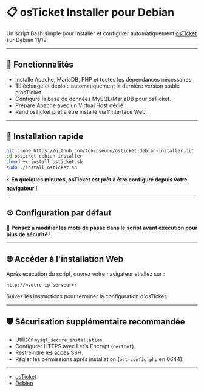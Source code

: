 # 📋 osTicket Installer pour Debian

Un script Bash simple pour installer et configurer automatiquement [osTicket](https://osticket.com/) sur Debian 11/12.

---

## 🚀 Fonctionnalités
- Installe Apache, MariaDB, PHP et toutes les dépendances nécessaires.
- Télécharge et déploie automatiquement la dernière version stable d'osTicket.
- Configure la base de données MySQL/MariaDB pour osTicket.
- Prépare Apache avec un Virtual Host dédié.
- Rend osTicket prêt à être installé via l'interface Web.

---

## 📂 Installation rapide

```bash
git clone https://github.com/ton-pseudo/osticket-debian-installer.git
cd osticket-debian-installer
chmod +x install_osticket.sh
sudo ./install_osticket.sh
```

⚡ **En quelques minutes, osTicket est prêt à être configuré depuis votre navigateur !**

---

## ⚙️ Configuration par défaut

🔔 **Pensez à modifier les mots de passe dans le script avant exécution pour plus de sécurité !**

---

## 🌐 Accéder à l'installation Web

Après exécution du script, ouvrez votre navigateur et allez sur :

```text
http://<votre-ip-serveur>/
```

Suivez les instructions pour terminer la configuration d'osTicket.

---

## 🛡️ Sécurisation supplémentaire recommandée
- Utiliser `mysql_secure_installation`.
- Configurer HTTPS avec Let's Encrypt (`certbot`).
- Restreindre les accès SSH.
- Régler les permissions après installation (`ost-config.php` en 0644).

---

- [osTicket](https://osticket.com/)
- [Debian](https://www.debian.org/)
